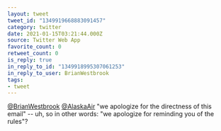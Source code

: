 ```yaml
---
layout: tweet
tweet_id: "1349919668883091457"
category: twitter
date: 2021-01-15T03:21:44.000Z
source: Twitter Web App
favorite_count: 0
retweet_count: 0
is_reply: true
in_reply_to_id: "1349918995307061253"
in_reply_to_user: BrianWestbrook
tags:
- tweet
---
```


[@BrianWestbrook](https://twitter.com/@BrianWestbrook) [@AlaskaAir](https://twitter.com/@AlaskaAir) "we apologize for the directness of this email" -- uh, so in other words: "we apologize for reminding you of the rules"?
